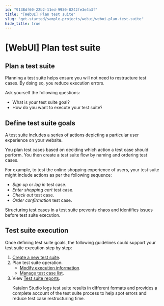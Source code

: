 ```yaml
---
id: "9138df60-22b2-11ed-9930-0242fe3e4a3f"
title: "[WebUI] Plan test suite"
slug: "get-started/sample-projects/webui/webui-plan-test-suite"
hide_title: true
---
```


# <a id="id_plan-test-suite" class="anchor_top_offset"/><a id="ariaid-title1" class="anchor_top_offset"/>[WebUI] Plan test suite


## <a id="id_1" class="anchor_top_offset"/>Plan a test suite

<p xmlns="http://www.w3.org/1999/xhtml" className="p">Planning a test suite helps ensure you will not need to restructure test cases. By doing so, you reduce execution errors.</p> 
<div xmlns="http://www.w3.org/1999/xhtml" className="p">Ask yourself the following questions:
  <ul className="ul"><li className="li">What is your test suite goal?</li><li className="li">How do you want to execute your test suite?</li></ul></div>

## <a id="id_2" class="anchor_top_offset"/>Define test suite goals

<p xmlns="http://www.w3.org/1999/xhtml" className="p">A test suite includes a series of actions depicting a particular   user experience on your website.</p> 
<p xmlns="http://www.w3.org/1999/xhtml" className="p">You plan test cases based on deciding which action a test case   should perform. You then create a test suite flow by naming and   ordering test cases.</p> 
<p xmlns="http://www.w3.org/1999/xhtml" className="p">For example, to test the online shopping experience of users,   your test suite might include actions as per the following   sequence:</p> 
<ul xmlns="http://www.w3.org/1999/xhtml" className="ul"><li className="li"><em className="ph i">Sign up</em> or <em className="ph i">log in</em> test case.</li><li className="li"><em className="ph i">Enter shopping cart</em> test case.</li><li className="li"><em className="ph i">Check out</em> test case.</li><li className="li"><em className="ph i">Order confirmation</em> test case.</li></ul> 
<p xmlns="http://www.w3.org/1999/xhtml" className="p">Structuring test cases in a test suite prevents chaos and   identifies issues before test suite execution.</p> 

## <a id="id_3" class="anchor_top_offset"/>Test suite execution

<p xmlns="http://www.w3.org/1999/xhtml" className="p">Once defining test suite goals, the following guidelines could support your test suite execution step by step:</p> 
<ol xmlns="http://www.w3.org/1999/xhtml" className="ol"><li className="li"><a className="xref" href="/organize/manage-tests/test-suite/manage-test-suites-in-katalon-studio#task-8314">Create a new test suite</a>.</li><li className="li">Plan test suite operation.     <ul className="ul"><li className="li"><a className="xref" href="/execute/execute-tests-with-katalon-studio/execute-dynamic-test-suites-in-katalon-studio#id_2">Modify execution information</a>.</li><li className="li"><a className="xref" href="/organize/manage-tests/test-suite/manage-test-suites-in-katalon-studio#task-39">Manage test case list</a>.</li></ul>   </li><li className="li">View <a className="xref" href="/analyze/reports/view-test-reports/view-test-reports-in-katalon-studio/view-test-suite-and-test-suite-collection-reports-in-katalon-studio#id_1">Test suite reports</a>.     <p className="p"><span className="ph">Katalon Studio</span> logs test suite results in different formats and provides a complete account of the test suite process to help spot errors and reduce test case restructuring time.</p></li></ol> 
